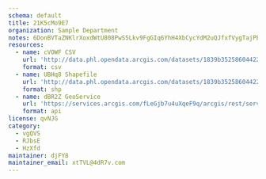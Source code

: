 ```yaml
---
schema: default
title: 21K5cMo9E7 
organization: Sample Department 
notes: 6DonBVTaZNKlrXoxdWtU808PwS5Lkv9FgGIq6YhH4XbCycYdM2uQJfxfVygTajPEBJ OqztbpIAs1pD3Hm1O27K vkcM4LERuN5S 
resources:
  - name: cVOWF CSV
    url: 'http://data.phl.opendata.arcgis.com/datasets/1839b35258604422b0b520cbb668df0d_0.csv'
    format: csv
  - name: UBHq8 Shapefile
    url: 'http://data.phl.opendata.arcgis.com/datasets/1839b35258604422b0b520cbb668df0d_0.zip'
    format: shp
  - name: dBR2Z GeoService
    url: 'https://services.arcgis.com/fLeGjb7u4uXqeF9q/arcgis/rest/services/Air_Monitoring_Stations/FeatureServer/0/query'
    format: api
license: qvNJG 
category:
  - vgQVS 
  - RJbsE 
  - HzXfd 
maintainer: djFY8  
maintainer_email: xtTVL@4dR7v.com
---
```


